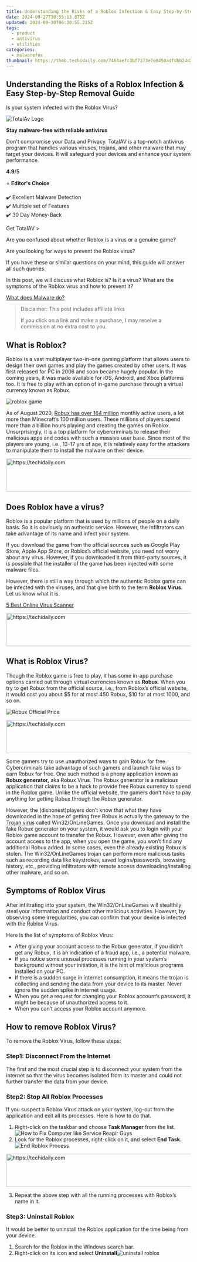 ```yaml
---
title: Understanding the Risks of a Roblox Infection & Easy Step-by-Step Removal Guide
date: 2024-09-27T10:55:13.875Z
updated: 2024-09-30T06:30:55.215Z
tags:
  - product
  - antivirus
  - utilities
categories:
  - malwarefox
thumbnail: https://thmb.techidaily.com/7463aefc3bf7373e7e8450adfdbb24d271ecbb972a6b7c25ccc1795bc56f580e.jpg
---
```


## Understanding the Risks of a Roblox Infection & Easy Step-by-Step Removal Guide

Is your system infected with the Roblox Virus?

![TotalAv Logo](https://www.malwarefox.com/wp-content/uploads/2024/02/totalav-svg.webp "totalav-svg")

**Stay malware-free with reliable antivirus**

Don't compromise your Data and Privacy. TotalAV is a top-notch antivirus program that handles various viruses, trojans, and other malware that may target your devices. It will safeguard your devices and enhance your system performance.

**4.9**/5

⭐ **Editor's Choice**

✔️ Excellent Malware Detection  
✔️ Multiple set of Features  
✔️ 30 Day Money-Back

[](https://tools.techidaily.com/malwarefox/products/) Get TotalAV > 

Are you confused about whether Roblox is a virus or a genuine game?

Are you looking for ways to prevent the Roblox virus?

If you have these or similar questions on your mind, this guide will answer all such queries. 

In this post, we will discuss what Roblox is? Is it a virus? What are the symptoms of the Roblox virus and how to prevent it?

[What does Malware do?](https://tools.techidaily.com/malwarefox/products/)

>  Disclaimer: This post includes affiliate links
>
>  If you click on a link and make a purchase, I may receive a commission at no extra cost to you.
>

## What is Roblox?

Roblox is a vast multiplayer two-in-one gaming platform that allows users to design their own games and play the games created by other users. It was first released for PC in 2006 and soon became hugely popular. In the coming years, it was made available for iOS, Android, and Xbox platforms too. It is free to play with an option of in-game purchase through a virtual currency known as Robux.

![roblox game](https://www.malwarefox.com/wp-content/uploads/2020/12/roblux-game.jpg)

As of August 2020, [Robux has over 164 million](https://en.wikipedia.org/wiki/Roblox) monthly active users, a lot more than Minecraft’s 100 million users. These millions of players spend more than a billion hours playing and creating the games on Roblox. Unsurprisingly, it is a top platform for cybercriminals to release their malicious apps and codes with such a massive user base. Since most of the players are young, i.e., 13-17 yrs of age, it is relatively easy for the attackers to manipulate them to install the malware on their device.

<!-- affiliate ads begin -->
<a href="https://unicoeye.pxf.io/c/5597632/2134227/18498" target="_top" id="2134227">
  <img src="//a.impactradius-go.com/display-ad/18498-2134227" border="0" alt="https://techidaily.com" width="728" height="90"/>
</a>
<img height="0" width="0" src="https://unicoeye.pxf.io/i/5597632/2134227/18498" style="position:absolute;visibility:hidden;" border="0" />
<!-- affiliate ads end -->

## Does Roblox have a virus?

Roblox is a popular platform that is used by millions of people on a daily basis. So it is obviously an authentic service. However, the infiltrators can take advantage of its name and infect your system. 

If you download the game from the official sources such as Google Play Store, Apple App Store, or Roblox’s official website, you need not worry about any virus. However, if you downloaded it from third-party sources, it is possible that the installer of the game has been injected with some malware files.

However, there is still a way through which the authentic Roblox game can be infected with the viruses, and that give birth to the term **Roblox Virus**. Let us know what it is.

[5 Best Online Virus Scanner](https://tools.techidaily.com/malwarefox/products/)

<!-- affiliate ads begin -->
<a href="https://appsumo.8odi.net/c/5597632/2105883/7443" target="_top" id="2105883">
  <img src="//a.impactradius-go.com/display-ad/7443-2105883" border="0" alt="https://techidaily.com" width="728" height="90"/>
</a>
<img height="0" width="0" src="https://appsumo.8odi.net/i/5597632/2105883/7443" style="position:absolute;visibility:hidden;" border="0" />
<!-- affiliate ads end -->

## What is Roblox Virus?

Though the Roblox game is free to play, it has some in-app purchase options carried out through virtual currencies known as **Robux**. When you try to get Robux from the official source, i.e., from Roblox’s official website, it would cost you about $5 for at most 450 Robux, $10 for at most 1000, and so on.

![Robux Official Price](https://www.malwarefox.com/wp-content/uploads/2020/12/Buy-Robux.jpg)

<!-- affiliate ads begin -->
<a href="https://imp.i357552.net/c/5597632/1030129/11832" target="_top" id="1030129">
  <img src="//a.impactradius-go.com/display-ad/11832-1030129" border="0" alt="https://techidaily.com" width="720" height="90"/>
</a>
<img height="0" width="0" src="https://imp.i357552.net/i/5597632/1030129/11832" style="position:absolute;visibility:hidden;" border="0" />
<!-- affiliate ads end -->

Some gamers try to use unauthorized ways to gain Robux for free. Cybercriminals take advantage of such gamers and launch fake ways to earn Robux for free. One such method is a phony application known as **Robux generator,** aka Robux Virus. The Robux generator is a malicious application that claims to be a hack to provide free Robux currency to spend in the Roblox game. Unlike the official website, the gamers don’t have to pay anything for getting Robux through the Robux generator.

However, the (dishonest)players don’t know that what they have downloaded in the hope of getting free Robux is actually the gateway to the [Trojan virus](https://tools.techidaily.com/malwarefox/products/) called Win32/OnLineGames. Once you download and install the fake Robux generator on your system, it would ask you to login with your Roblox game account to transfer the Robux. However, even after giving the account access to the app, when you open the game, you won’t find any additional Robux added. In some cases, even the already existing Robux is stolen. The Win32/OnLineGames trojan can perform more malicious tasks such as recording data like keystrokes, saved logins/passwords, browsing history, etc., providing infiltrators with remote access downloading/installing other malware, and so on.

## Symptoms of Roblox Virus

After infiltrating into your system, the Win32/OnLineGames will stealthily steal your information and conduct other malicious activities. However, by observing some irregularities, you can confirm that your device is infected with the Roblox Virus.

Here is the list of symptoms of Roblox Virus:

* After giving your account access to the Robux generator, if you didn’t get any Robux, it is an indication of a fraud app, i.e., a potential malware.
* If you notice some unusual processes running in your system’s background without your initiation, it is the hint of malicious programs installed on your PC.
* If there is a sudden surge in internet consumption, it means the trojan is collecting and sending the data from your device to its master. Never ignore the sudden spike in internet usage.
* When you get a request for changing your Roblox account’s password, it might be because of unauthorized access to it.
* When you can’t access your Roblox account anymore.

## How to remove Roblox Virus?

To remove the Roblox Virus, follow these steps:

### **Step1: Disconnect From the Internet**

The first and the most crucial step is to disconnect your system from the internet so that the virus becomes isolated from its master and could not further transfer the data from your device.

### **Step2: Stop All Roblox Processes**

If you suspect a Roblox Virus attack on your system, log-out from the application and exit all its processes. Here is how to do that.

1. Right-click on the taskbar and choose **Task Manager** from the list.![How to Fix Computer like Service Reapir Guys](https://www.malwarefox.com/wp-content/uploads/2019/01/Launch-Task-Manager-1.jpg)
2. Look for the Roblox processes, right-click on it, and select **End Task.**![End Roblox Process](https://www.malwarefox.com/wp-content/uploads/2020/12/Roblox.png)

<!-- affiliate ads begin -->
<a href="https://imp.i357552.net/c/5597632/947746/11832" target="_top" id="947746">
  <img src="//a.impactradius-go.com/display-ad/11832-947746" border="0" alt="https://techidaily.com" width="728" height="90"/>
</a>
<img height="0" width="0" src="https://imp.i357552.net/i/5597632/947746/11832" style="position:absolute;visibility:hidden;" border="0" />
<!-- affiliate ads end -->

3. Repeat the above step with all the running processes with Roblox’s name in it.

### **Step3: Uninstall Roblox**

It would be better to uninstall the Roblox application for the time being from your device. 

1. Search for the Roblox in the Windows search bar.
2. Right-click on its icon and select **Uninstall**![uninstall roblox](https://www.malwarefox.com/wp-content/uploads/2020/12/uninstall-roblox.png)

<!-- affiliate ads begin -->
<span id="2135471">
					<video width="864" height="1536" style="cursor:pointer"
           poster="//a.impactradius-go.com/display-clicktoplayimage/2135471.png"
           onclick="if(!this.playClicked){this.play();this.setAttribute('controls',true);this.playClicked=true;}">
	   <source src="//a.impactradius-go.com/display-ad/18498-2135471">
	   <img src="//a.impactradius-go.com/display-clicktoplayimage/2135471.png" style="border: none; height: 100%; width: 100%; object-fit: contain">
	</video>
	<div style="width:540px;text-align:center"><a href="javascript:window.open(decodeURIComponent('https%3A%2F%2Funicoeye.pxf.io%2Fc%2F5597632%2F2135471%2F18498'), '_blank');void(0);">Click here</a></div>
</span>
<img height="0" width="0" src="https://imp.pxf.io/i/5597632/2135471/18498" style="position:absolute;visibility:hidden;" border="0" />
<!-- affiliate ads end -->

### **Step4: Scan your System with MalwareFox**

MalwareFox is reliable security software that promises to protect your system and helps to handle malware and viruses. MalwareFox will scans, detect, and remove Malware and offers real-time protection. It also protects your PC from the most dangerous malware such as Ransomware, Zero-Day Attack protection, Grayware, Keyloggers, etc.

1. [Download Malwarefox and install it](https://tools.techidaily.com/malwarefox/products/).
2. Perform a full system scan to get rid of every malware that is troubling your system.![MalwareFox Antimalware](https://www.malwarefox.com/wp-content/uploads/2020/02/malwarefox.png)

<!-- affiliate ads begin -->
<a href="https://appsumo.8odi.net/c/5597632/2123738/7443" target="_top" id="2123738">
  <img src="//a.impactradius-go.com/display-ad/7443-2123738" border="0" alt="https://techidaily.com" width="600" height="90"/>
</a>
<img height="0" width="0" src="https://appsumo.8odi.net/i/5597632/2123738/7443" style="position:absolute;visibility:hidden;" border="0" />
<!-- affiliate ads end -->

### **Step5: Delete and Uninstall all the Infected Files**

The last step is to delete every file or installer you have downloaded for getting the free Robux. You can use any cleaner app for that purpose.

## How to prevent the Roblox virus?

Since Roblox is a hugely popular gaming platform, it would always attract cyberattackers for performing malicious tasks. It is recommended to always be attentive while installing the Roblox on your device. Here are some essential tips to prevent the Roblox virus from infiltrating your system.

* Get the Roblox game and Robux only from the trusted sources.
* Never get attracted to unusual offers for getting the free Robux. Anything that seems too good to be true is always suspicious.
* Don’t think about cheating in the game using the additional third-party applications. It is simply impossible.
* Keep your OS updated since updates also bring the latest security patches.
* Keep installed a robust security solution like MalwareFox on your device for the overall protection.

**Is Roblox safe for children?** 

Roblox is legally allowed for children of age seven or more. It has the potential to be a learning tool similar to Minecraft, but it has its downsides. Because all of its content is user-generated, kids can be exposed to a range of adult materials too.

**Is Roblox a virus?** 

Roblox is a popular multiplatform, multiplayer game. It itself is not a virus, but cybercriminals use its name for conducting malicious tasks due to its huge popularity.

### Leave a Comment [Cancel reply](https://tools.techidaily.com/malwarefox/products/)

Comment

Name Email 

Save my name, email, and website in this browser for the next time I comment.

Δ

<ins class="adsbygoogle"
     style="display:block"
     data-ad-format="autorelaxed"
     data-ad-client="ca-pub-7571918770474297"
     data-ad-slot="1223367746"></ins>

<ins class="adsbygoogle"
     style="display:block"
     data-ad-client="ca-pub-7571918770474297"
     data-ad-slot="8358498916"
     data-ad-format="auto"
     data-full-width-responsive="true"></ins>

<span class="atpl-alsoreadstyle">Also read:</span>
<div><ul>
<li><a href="https://fox-pages.techidaily.com/flipbuildercom-the-ultimate-guide-to-transforming-pdf-files-into-accessible-ebooks-using-our-automated-flip-service/"><u>[flipbuilder.com] - The Ultimate Guide to Transforming PDF Files Into Accessible Ebooks Using Our Automated Flip Service</u></a></li>
<li><a href="https://remote-screen-capture.techidaily.com/new-2024-approved-videorecording-mastery-with-screencapture-x/"><u>[New] 2024 Approved VideoRecording Mastery with ScreenCapture X</u></a></li>
<li><a href="https://screen-sharing-recording.techidaily.com/new-in-2024-beginners-blueprint-to-effective-use-of-aiseesoft-recorder/"><u>[New] In 2024, Beginner's Blueprint to Effective Use of Aiseesoft Recorder</u></a></li>
<li><a href="https://fox-friendly.techidaily.com/2024-approved-innovate-personalized-digital-chuckle-comedy/"><u>2024 Approved Innovate Personalized Digital Chuckle Comedy</u></a></li>
<li><a href="https://win-able.techidaily.com/avoiding-game-interruptions-fixing-cities-skylines-crash-problems-with-advanced-techniques/"><u>Avoiding Game Interruptions: Fixing Cities: Skylines Crash Problems with Advanced Techniques</u></a></li>
<li><a href="https://fox-pages.techidaily.com/efficiently-distribute-your-flipbook-ebook-online-with-our-comprehensive-guide/"><u>Efficiently Distribute Your FlipBook eBook Online with Our Comprehensive Guide</u></a></li>
<li><a href="https://fox-pages.techidaily.com/efficiently-inserting-cross-page-hyperlinks-in-your-epub-ebooks-using-flipbuilder/"><u>Efficiently Inserting Cross-Page Hyperlinks in Your Epub Ebooks Using FlipBuilder</u></a></li>
<li><a href="https://fox-pages.techidaily.com/enhancing-readability-how-to-add-page-zoom-functionality-to-flipbooks-created-from-microsoft-word-expert-tips/"><u>Enhancing Readability: How to Add Page Zoom Functionality to Flipbooks Created From Microsoft Word [Expert Tips]</u></a></li>
<li><a href="https://desktop-recording.techidaily.com/essential-tools-for-perfect-linux-screenshots/"><u>Essential Tools for Perfect Linux Screenshots</u></a></li>
<li><a href="https://fox-pages.techidaily.com/full-screen-flash-flipbooks-a-guide-on-viewing-with-flipbuilder/"><u>Full-Screen Flash Flipbooks: A Guide on Viewing with FlipBuilder</u></a></li>
<li><a href="https://android-location-track.techidaily.com/in-2024-how-to-detect-and-remove-spyware-on-xiaomi-redmi-k70e-drfone-by-drfone-virtual-android/"><u>In 2024, How to Detect and Remove Spyware on Xiaomi Redmi K70E? | Dr.fone</u></a></li>
<li><a href="https://screen-video-capture.techidaily.com/in-2024-optimal-cloud-audio-devices/"><u>In 2024, Optimal Cloud Audio Devices</u></a></li>
<li><a href="https://some-tips.techidaily.com/m1-marvel-a-new-wave-of-smooth-and-efficient-editing-for-2024/"><u>M1 Marvel A New Wave of Smooth and Efficient Editing for 2024</u></a></li>
<li><a href="https://hardware-reviews.techidaily.com/toms-tech-reviews-in-depth-guides-and-insights-on-computer-hardware/"><u>Tom's Tech Reviews: In-Depth Guides & Insights on Computer Hardware</u></a></li>
</ul></div>

